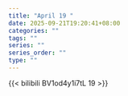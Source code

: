 ```yaml
---
title: "April 19 "
date: 2025-09-21T19:20:41+08:00
categories: ""
tags: ""
series: ""
series_order: ""
type: ""
---
```



{{< bilibili BV1od4y1i7tL 19 >}}

